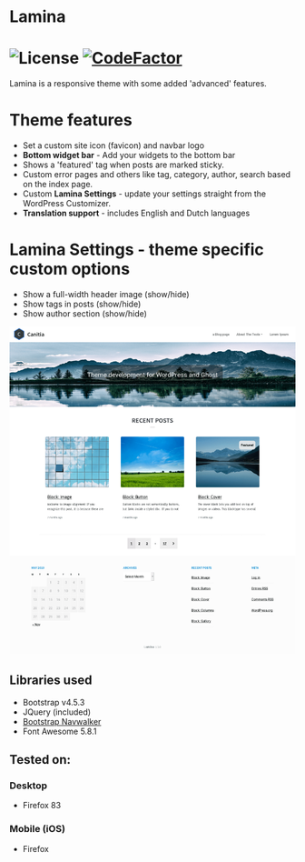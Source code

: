 # Lamina
![License](https://img.shields.io/github/license/Canitia/lamina?style=flat-square)
[![CodeFactor](https://www.codefactor.io/repository/github/canitia/lamina/badge)](https://www.codefactor.io/repository/github/canitia/lamina)
==================
Lamina is a responsive theme with some added 'advanced' features.

# Theme features
- Set a custom site icon (favicon) and navbar logo
- **Bottom widget bar** - Add your widgets to the bottom bar
- Shows a 'featured' tag when posts are marked sticky.
- Custom error pages and others like tag, category, author, search based on the index page.
- Custom **Lamina Settings** - update your settings straight from the WordPress Customizer.
- **Translation support** - includes English and Dutch languages

# Lamina Settings - theme specific custom options
- Show a full-width header image (show/hide)
- Show tags in posts (show/hide)
- Show author section (show/hide)

![Lamina](https://github.com/canitia/lamina/raw/master/screenshot.png)

## Libraries used
- Bootstrap v4.5.3
- JQuery (included)
- [Bootstrap Navwalker](https://github.com/wp-bootstrap/wp-bootstrap-navwalker)
- Font Awesome 5.8.1

## Tested on:

### Desktop
- Firefox 83

### Mobile (iOS)
- Firefox
